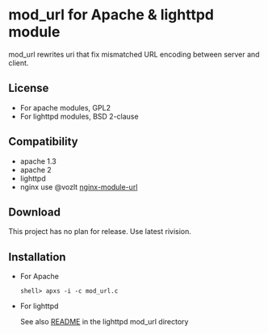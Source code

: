 mod_url for Apache & lighttpd module
==========

mod_url rewrites uri that fix mismatched URL encoding between server and client.


## License

 * For apache modules, GPL2
 * For lighttpd modules, BSD 2-clause

## Compatibility

 * apache 1.3
 * apache 2
 * lighttpd
 * nginx use @vozlt [nginx-module-url](https://github.com/vozlt/nginx-module-url/)

## Download

This project has no plan for release. Use latest rivision.

## Installation

  * For Apache
  
    ```Shell
    shell> apxs -i -c mod_url.c
    ```
  * For lighttpd
  
    See also [README](https://github.com/Joungkyun/mod_url/blob/master/lighttpd/README) in the lighttpd mod_url directory
